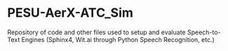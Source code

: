 # PESU-AerX-ATC_Sim
Repository of code and other files used to setup and evaluate Speech-to-Text Engines (Sphinx4, Wit.ai through Python Speech Recognition, etc.) 
